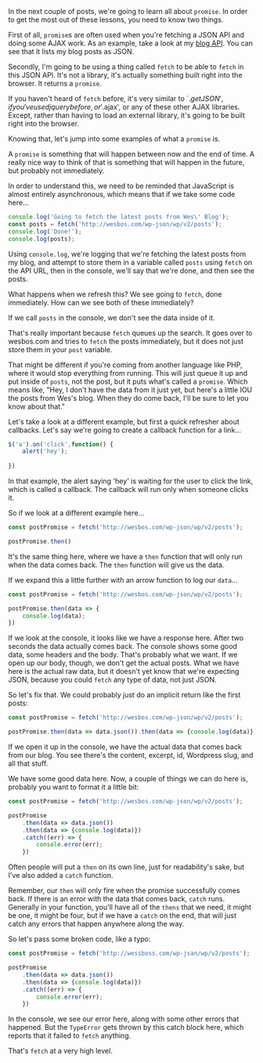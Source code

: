 In the next couple of posts, we're going to learn all about `promise`. In order to get the most out of these lessons, you need to know two things. 

First of all, `promise`s are often used when you're fetching a JSON API and doing some AJAX work. As an example, take a look at my [blog API](http://wesbos.com/wp-json/wp/v2/posts). You can see that it lists my blog posts as JSON.
 
Secondly, I'm going to be using a thing called `fetch` to be able to `fetch` in this JSON API. It's not a library, it's actually something built right into the browser. It returns a `promise`.

If you haven't heard of `fetch` before, it's very similar to `$.getJSON', if you've used jquery before, or '$.ajax', or any of these other AJAX libraries. Except, rather than having to load an external library, it's going to be built right into the browser.

Knowing that, let's jump into some examples of what a `promise` is. 

A `promise` is something that will happen between now and the end of time. A really nice way to think of that is something that will happen in the future, but probably not immediately.

In order to understand this, we need to be reminded that JavaScript is almost entirely asynchronous, which means that if we take some code here...

```js
console.log('Going to fetch the latest posts from Wes\' Blog');
const posts = fetch('http://wesbos.com/wp-json/wp/v2/posts');
console.log('Done!');
console.log(posts);
```

Using `console.log`, we're logging that we're fetching the latest posts from my blog, and attempt to store them in a variable called `posts` using `fetch` on the API URL, then in the console, we'll say that we're done, and then see the posts.

What happens when we refresh this? We see going to `fetch`, done immediately. How can we see both of these immediately?

If we call `posts` in the console, we don't see the data inside of it.

That's really important because `fetch` queues up the search. It goes over to wesbos.com and tries to `fetch` the posts immediately, but it does not just store them in your `post` variable.

That might be different if you're coming from another language like PHP, where it would stop everything from running. This will just queue it up and put inside of `posts`, not the post, but it puts what's called a `promise`. Which means like, "Hey, I don't have the data from it just yet, but here's a little IOU the posts from Wes's blog. When they do come back, I'll be sure to let you know about that."

Let's take a look at a different example, but first a quick refresher about callbacks. Let's say we're going to create a callback function for a link...

```js
$('a').on('click',function() {
    alert('hey');
    
})
```

In that example, the alert saying 'hey' is waiting for the user to click the link, which is called a callback. The callback will run only when someone clicks it.

So if we look at a different example here...

```js
const postPromise = fetch('http://wesbos.com/wp-json/wp/v2/posts');

postPromise.then()
```

It's the same thing here, where we have a `then` function that will only run when the data comes back. The `then` function will give us the data. 


If we expand this a little further with an arrow function to log our `data`...

```js
const postPromise = fetch('http://wesbos.com/wp-json/wp/v2/posts');

postPromise.then(data => {
    console.log(data);
})
```

If we look at the console, it looks like we have a response here. After two seconds the data actually comes back. The console shows some good data, some headers and the body. That's probably what we want. If we open up our body, though, we don't get the actual posts. What we have here is the actual raw data, but it doesn't yet know that we're expecting JSON, because you could `fetch` any type of data, not just JSON. 

So let's fix that. We could probably just do an implicit return like the first posts:

```js
const postPromise = fetch('http://wesbos.com/wp-json/wp/v2/posts');

postPromise.then(data => data.json()).then(data => {console.log(data)})
```

If we open it up in the console, we have the actual data that comes back from our blog. You see there's the content, excerpt, id, Wordpress slug, and all that stuff. 

We have some good data here. Now, a couple of things we can do here is, probably you want to format it a little bit:

```js
const postPromise = fetch('http://wesbos.com/wp-json/wp/v2/posts');

postPromise
    .then(data => data.json())
    .then(data => {console.log(data)})
    .catch((err) => {
        console.error(err);
    })
```

Often people will put a `then` on its own line, just for readability's sake, but I've also added a `catch` function. 

Remember, our `then` will only fire when the promise successfully comes back. If there is an error with the data that comes back, `catch` runs. Generally in your function, you'll have all of the `thens` that we need, it might be one, it might be four, but if we have a `catch` on the end, that will just catch any errors that happen anywhere along the way. 

So let's pass some broken code, like a typo:

```js
const postPromise = fetch('http://wessboss.com/wp-jsan/wp/v2/posts');

postPromise
    .then(data => data.json())
    .then(data => {console.log(data)})
    .catch((err) => {
        console.error(err);
    })
```

In the console, we see our error here, along with some other errors that happened. But the `TypeError` gets thrown by this catch block here, which reports that it failed to `fetch` anything.

That's `fetch` at a very high level.
